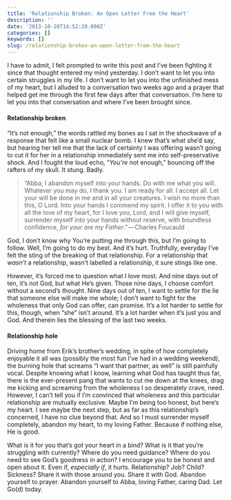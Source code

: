```yaml
---
title: 'Relationship Broken: An Open Letter From the Heart'
description: ''
date: '2013-10-28T14:52:28.000Z'
categories: []
keywords: []
slug: /relationship-broken-an-open-letter-from-the-heart
---
```


I have to admit, I felt prompted to write this post and I’ve been fighting it since that thought entered my mind yesterday. I don’t want to let you into certain struggles in my life. I don’t want to let you into the unfinished mess of my heart, but I alluded to a conversation two weeks ago and a prayer that helped get me through the first few days after that conversation. I’m here to let you into that conversation and where I’ve been brought since.

#### Relationship broken

“It’s not enough,” the words rattled my bones as I sat in the shockwave of a response that felt like a small nuclear bomb. I knew that’s what she’d say, but hearing her tell me that the lack of certainty I was offering wasn’t going to cut it for her in a relationship immediately sent me into self-preservative shock. And I fought the loud echo, “_You’re_ not enough,” bouncing off the rafters of my skull. It stung. Badly.

> “Abba, I abandon myself into your hands. Do with me what you will. Whatever you may do, I thank you. I am ready for all: I accept all. Let your will be done in me and in all your creatures. I wish no more than this, O Lord. Into your hands I commend my spirit. I offer it to you with all the love of my heart, for I love you, Lord, and I will give myself, surrender myself into your hands without reserve, with boundless confidence, _for your are my Father_.” — Charles Foucauld

God, I don’t know why You’re putting me through this, but I’m going to follow. Well, I’m going to do my best. And it’s hurt. Truthfully, everyday I’ve felt the sting of the breaking of that relationship. For a relationship that _wasn’t_ a relationship, wasn’t labelled a relationship, it sure stings like one.

However, it’s forced me to question what I love most. And nine days out of ten, it’s not God, but what He’s given. Those nine days, I choose comfort without a second’s thought. Nine days out of ten, I want to settle for the lie that someone else will make me whole; I don’t want to fight for the wholeness that only God can offer, can promise. It’s a lot harder to settle for this, though, when “she” isn’t around. It’s a lot harder when it’s just you and God. And therein lies the blessing of the last two weeks.

#### Relationship hole

Driving home from Erik’s brother’s wedding, in spite of how completely enjoyable it all was (possibly the most fun I’ve had in a wedding weekend), the burning hole that screams “I want that partner, as well” is still painfully vocal. Despite knowing what I know, learning what God has taught thus far, there is the ever-present pang that wants to cut me down at the knees, drag me kicking and screaming from the wholeness I so desperately crave, need. However, I can’t tell you if I’m convinced that wholeness and this particular relationship are mutually exclusive. Maybe I’m being too honest, but here’s my heart. I see maybe the next step, but as far as this relationship’s concerned, I have no clue beyond that. And so I must surrender myself completely, abandon my heart, to my loving Father. Because if nothing else, He is good.

What is it for you that’s got your heart in a bind? What is it that you’re struggling with currently? Where do you need guidance? Where do you need to see God’s goodness in action? I encourage you to be honest and open about it. Even if, _especially if_, it hurts. Relationship? Job? Child? Sickness? Share it with those around you. Share it with God. Abandon yourself to prayer. Abandon yourself to Abba, loving Father, caring Dad. Let Go(d) today.